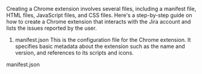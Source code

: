 Creating a Chrome extension involves several files, including a manifest file, HTML files, JavaScript files, and CSS files. Here's a step-by-step guide on how to create a Chrome extension that interacts with the Jira account and lists the issues reported by the user.

1. manifest.json
This is the configuration file for the Chrome extension. It specifies basic metadata about the extension such as the name and version, and references to its scripts and icons.

manifest.json
